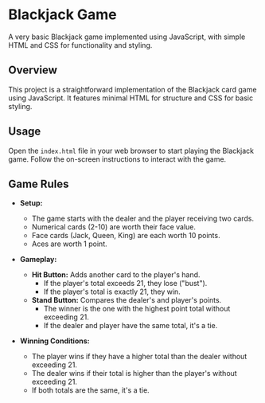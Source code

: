 # Blackjack Game

A very basic Blackjack game implemented using JavaScript, with simple HTML and CSS for functionality and styling.

## Overview

This project is a straightforward implementation of the Blackjack card game using JavaScript. It features minimal HTML for structure and CSS for basic styling.

## Usage

Open the `index.html` file in your web browser to start playing the Blackjack game. Follow the on-screen instructions to interact with the game.

## Game Rules

- **Setup:**
  - The game starts with the dealer and the player receiving two cards.
  - Numerical cards (2-10) are worth their face value.
  - Face cards (Jack, Queen, King) are each worth 10 points.
  - Aces are worth 1 point.

- **Gameplay:**
  - **Hit Button:** Adds another card to the player's hand.
    - If the player's total exceeds 21, they lose ("bust").
    - If the player's total is exactly 21, they win.
  - **Stand Button:** Compares the dealer's and player's points.
    - The winner is the one with the highest point total without exceeding 21.
    - If the dealer and player have the same total, it's a tie.

- **Winning Conditions:**
  - The player wins if they have a higher total than the dealer without exceeding 21.
  - The dealer wins if their total is higher than the player's without exceeding 21.
  - If both totals are the same, it's a tie.


